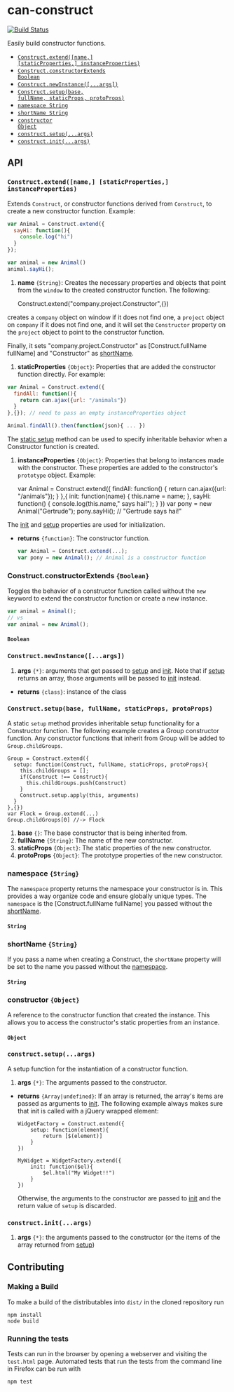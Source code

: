 # can-construct

[![Build Status](https://travis-ci.org/canjs/can-construct.png?branch=master)](https://travis-ci.org/canjs/can-construct)

Easily build constructor functions.


- <code>[Construct.extend([name,] [staticProperties,] instanceProperties)](#constructextendname-staticproperties-instanceproperties)</code>
- <code>[Construct.constructorExtends Boolean](#constructconstructorextends-boolean)</code>
- <code>[Construct.newInstance([...args])](#constructnewinstanceargs)</code>
- <code>[Construct.setup(base, fullName, staticProps, protoProps)](#constructsetupbase-fullname-staticprops-protoprops)</code>
- <code>[namespace String](#namespace-string)</code>
- <code>[shortName String](#shortname-string)</code>
- <code>[constructor Object](#constructor-object)</code>
- <code>[construct.setup(...args)](#constructsetupargs)</code>
- <code>[construct.init(...args)](#constructinitargs)</code>

## API


### `Construct.extend([name,] [staticProperties,] instanceProperties)`


Extends `Construct`, or constructor functions derived from `Construct`,
to create a new constructor function. Example:

```js
var Animal = Construct.extend({
  sayHi: function(){
    console.log("hi")
  }
});

var animal = new Animal()
animal.sayHi();
```


1. __name__ <code>{String}</code>:
  Creates the necessary properties and
  objects that point from the `window` to the created constructor function. The following:
  
      Construct.extend("company.project.Constructor",{})
  
  creates a `company` object on window if it does not find one, a
  `project` object on `company` if it does not find one, and it will set the
  `Constructor` property on the `project` object to point to the constructor function.
  
  Finally, it sets "company.project.Constructor" as [Construct.fullName fullName]
  and "Constructor" as [shortName](#shortname-string).
  
1. __staticProperties__ <code>{Object}</code>:
  Properties that are added the constructor
  function directly. For example:
  
  ```js
  var Animal = Construct.extend({
    findAll: function(){
      return can.ajax({url: "/animals"})
    }
  },{}); // need to pass an empty instanceProperties object
  
  Animal.findAll().then(function(json){ ... })
  ```
  
  The [static setup](#constructsetupbase-fullname-staticprops-protoprops) method can be used to
  specify inheritable behavior when a Constructor function is created.
  
1. __instanceProperties__ <code>{Object}</code>:
  Properties that belong to
  instances made with the constructor. These properties are added to the
  constructor's `prototype` object. Example:
  
      var Animal = Construct.extend({
  	  findAll: function() {
  		return can.ajax({url: "/animals"});
  	  }
      },{
        init: function(name) {
          this.name = name;
        },
        sayHi: function() {
          console.log(this.name," says hai!");
        }
      })
      var pony = new Animal("Gertrude");
      pony.sayHi(); // "Gertrude says hai!"
  
  The [init](#constructinitargs) and [setup](#constructsetupargs) properties
  are used for initialization.
  

- __returns__ <code>{function}</code>:
  The constructor function.
  
  ```js
  var Animal = Construct.extend(...);
  var pony = new Animal(); // Animal is a constructor function
  ```
### Construct.constructorExtends `{Boolean}`

  Toggles the behavior of a constructor function called
 without the `new` keyword to extend the constructor function or
 create a new instance.

 ```js
 var animal = Animal();
 // vs
 var animal = new Animal();
 ```




#### `Boolean`


### `Construct.newInstance([...args])`



1. __args__ <code>{*}</code>:
  arguments that get passed to [setup](#constructsetupargs) and [init](#constructinitargs). Note
  that if [setup](#constructsetupargs) returns an array, those arguments will be passed to [init](#constructinitargs)
  instead.

- __returns__ <code>{class}</code>:
  instance of the class
  

### `Construct.setup(base, fullName, staticProps, protoProps)`


A static `setup` method provides inheritable setup functionality
for a Constructor function. The following example
creates a Group constructor function.  Any constructor
functions that inherit from Group will be added to
`Group.childGroups`.


    Group = Construct.extend({
      setup: function(Construct, fullName, staticProps, protoProps){
        this.childGroups = [];
        if(Construct !== Construct){
          this.childGroups.push(Construct)
        }
        Construct.setup.apply(this, arguments)
      }
    },{})
    var Flock = Group.extend(...)
    Group.childGroups[0] //-> Flock


1. __base__ <code>{}</code>:
  The base constructor that is being inherited from.
1. __fullName__ <code>{String}</code>:
  The name of the new constructor.
1. __staticProps__ <code>{Object}</code>:
  The static properties of the new constructor.
1. __protoProps__ <code>{Object}</code>:
  The prototype properties of the new constructor.
  
### namespace `{String}`


The `namespace` property returns the namespace your constructor is in.
This provides a way organize code and ensure globally unique types. The
`namespace` is the [Construct.fullName fullName] you passed without the [shortName](#shortname-string).



#### `String`

### shortName `{String}`


If you pass a name when creating a Construct, the `shortName` property will be set to the
name you passed without the [namespace](#namespace-string).



#### `String`

### constructor `{Object}`


A reference to the constructor function that created the instance. This allows you to access
the constructor's static properties from an instance.



#### `Object`


### `construct.setup(...args)`


A setup function for the instantiation of a constructor function.


1. __args__ <code>{*}</code>:
  The arguments passed to the constructor.
  

- __returns__ <code>{Array|undefined}</code>:
  If an array is returned, the array's items are passed as
  arguments to [init](#constructinitargs). The following example always makes
  sure that init is called with a jQuery wrapped element:
  
      WidgetFactory = Construct.extend({
          setup: function(element){
              return [$(element)]
          }
      })
  
      MyWidget = WidgetFactory.extend({
          init: function($el){
              $el.html("My Widget!!")
          }
      })
  
  Otherwise, the arguments to the
  constructor are passed to [init](#constructinitargs) and the return value of `setup` is discarded.
  

### `construct.init(...args)`


1. __args__ <code>{*}</code>:
  the arguments passed to the constructor (or the items of the array returned from [setup](#constructsetupargs))
    

## Contributing

### Making a Build

To make a build of the distributables into `dist/` in the cloned repository run

```
npm install
node build
```

### Running the tests

Tests can run in the browser by opening a webserver and visiting the `test.html` page.
Automated tests that run the tests from the command line in Firefox can be run with

```
npm test
```
